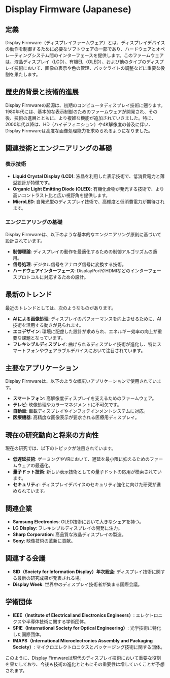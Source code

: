 # Display Firmware (Japanese)

## 定義

Display Firmware（ディスプレイファームウェア）とは、ディスプレイデバイスの動作を制御するために必要なソフトウェアの一部であり、ハードウェアとオペレーティングシステム間のインターフェースを提供します。このファームウェアは、液晶ディスプレイ（LCD）、有機EL（OLED）、および他のタイプのディスプレイ技術において、画像の表示や色の管理、バックライトの調整などに重要な役割を果たします。

## 歴史的背景と技術的進展

Display Firmwareの起源は、初期のコンピュータディスプレイ技術に遡ります。1980年代には、基本的な表示制御のためのファームウェアが開発され、その後、技術の進展とともに、より複雑な機能が追加されていきました。特に、2000年代以降は、HD（ハイデフィニション）や4K解像度の普及に伴い、Display Firmwareは高度な画像処理能力を求められるようになりました。

## 関連技術とエンジニアリングの基礎

### 表示技術

- **Liquid Crystal Display (LCD)**: 液晶を利用した表示技術で、低消費電力と薄型設計が特徴です。
- **Organic Light Emitting Diode (OLED)**: 有機化合物が発光する技術で、より高いコントラスト比と広い視野角を提供します。
- **MicroLED**: 自発光型のディスプレイ技術で、高輝度と低消費電力が期待されます。

### エンジニアリングの基礎

Display Firmwareは、以下のような基本的なエンジニアリング原則に基づいて設計されています。

- **制御理論**: ディスプレイの動作を最適化するための制御アルゴリズムの適用。
- **信号処理**: デジタル信号をアナログ信号に変換する技術。
- **ハードウェアインターフェース**: DisplayPortやHDMIなどのインターフェースプロトコルに対応するための設計。

## 最新のトレンド

最近のトレンドとしては、次のようなものがあります。

- **AIによる画像処理**: ディスプレイのパフォーマンスを向上させるために、AI技術を活用する動きが見られます。
- **エコデザイン**: 環境に配慮した設計が求められ、エネルギー効率の向上が重要な課題となっています。
- **フレキシブルディスプレイ**: 曲げられるディスプレイ技術が進化し、特にスマートフォンやウェアラブルデバイスにおいて注目されています。

## 主要なアプリケーション

Display Firmwareは、以下のような幅広いアプリケーションで使用されています。

- **スマートフォン**: 高解像度ディスプレイを支えるためのファームウェア。
- **テレビ**: 映像処理やカラーマネジメントに不可欠です。
- **自動車**: 車載ディスプレイやインフォテインメントシステムに対応。
- **医療機器**: 高精度な画像表示が要求される医療用ディスプレイ。

## 現在の研究動向と将来の方向性

現在の研究では、以下のトピックが注目されています。

- **低遅延技術**: ゲーミングやVRにおいて、遅延を最小限に抑えるためのファームウェアの最適化。
- **量子ドット技術**: 新しい表示技術としての量子ドットの応用が模索されています。
- **セキュリティ**: ディスプレイデバイスのセキュリティ強化に向けた研究が進められています。

## 関連企業

- **Samsung Electronics**: OLED技術において大きなシェアを持つ。
- **LG Display**: フレキシブルディスプレイの開発に注力。
- **Sharp Corporation**: 高品質な液晶ディスプレイの製造。
- **Sony**: 映像技術の革新に貢献。

## 関連する会議

- **SID（Society for Information Display）年次総会**: ディスプレイ技術に関する最新の研究成果が発表される場。
- **Display Week**: 世界中のディスプレイ技術者が集まる国際会議。

## 学術団体

- **IEEE（Institute of Electrical and Electronics Engineers）**: エレクトロニクスや半導体技術に関する学術団体。
- **SPIE（International Society for Optical Engineering）**: 光学技術に特化した国際団体。
- **IMAPS（International Microelectronics Assembly and Packaging Society）**: マイクロエレクトロニクスとパッケージング技術に関する団体。

このように、Display Firmwareは現代のディスプレイ技術において重要な役割を果たしており、今後も技術の進化とともにその重要性は増していくことが予想されます。
